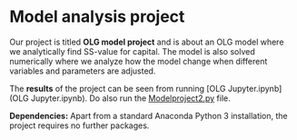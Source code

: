 # Model analysis project

Our project is titled **OLG model project** and is about an OLG model where we analytically find SS-value for capital. The model is also solved numerically where we analyze how the model change when different variables and parameters are adjusted.

The **results** of the project can be seen from running [OLG Jupyter.ipynb](OLG Jupyter.ipynb). Do also run the [Modelproject2.py](Modelproject2.py) file.

**Dependencies:** Apart from a standard Anaconda Python 3 installation, the project requires no further packages.
